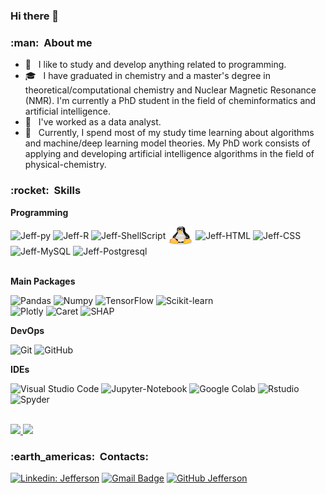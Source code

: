 ### Hi there 👋

<!--
**jeffrichardchemistry/jeffrichardchemistry** is a ✨ _special_ ✨ repository because its `README.md` (this file) appears on your GitHub profile.

Here are some ideas to get you started:

- 🔭 I’m currently working on ...
- 🌱 I’m currently learning ...
- 👯 I’m looking to collaborate on ...
- 🤔 I’m looking for help with ...
- 💬 Ask me about ...
- 📫 How to reach me: ...
- 😄 Pronouns: ...
- ⚡ Fun fact: ...
-->

<h3> :man: &nbsp;About me</h3>

- 🤔 &nbsp; I like to study and develop anything related to programming.
- 🎓 &nbsp; I have graduated in chemistry and a master's degree in theoretical/computational chemistry and Nuclear Magnetic Resonance (NMR). I'm currently a PhD student in the field of cheminformatics and artificial intelligence.
- 💼 &nbsp; I've worked as a data analyst.
- 🌱 &nbsp; Currently, I spend most of my study time learning about algorithms and machine/deep learning model theories. My PhD work consists of applying and developing artificial intelligence algorithms in the field of physical-chemistry.

<h3> :rocket: &nbsp;Skills </h3>

**Programming**
<div style="display: inline_block">
  <img align="center" alt="Jeff-py" height="30" width="40" src="https://raw.githubusercontent.com/gilbarbara/logos/master/logos/python.svg">
  <img align="center" alt="Jeff-R" height="30" width="40" src="https://raw.githubusercontent.com/gilbarbara/logos/master/logos/r-lang.svg">
  <img align="center" alt="Jeff-ShellScript" height="30" width="40" src="https://raw.githubusercontent.com/gilbarbara/logos/master/logos/bash-icon.svg">
  <img align="center" alt="Jeff-Linux" height="30" width="40" src="https://raw.githubusercontent.com/gilbarbara/logos/master/logos/linux-tux.svg">
  <img align="center" alt="Jeff-HTML" height="30" width="40" src="https://raw.githubusercontent.com/gilbarbara/logos/master/logos/html-5.svg">
  <img align="center" alt="Jeff-CSS" height="30" width="40" src="https://raw.githubusercontent.com/gilbarbara/logos/master/logos/css-3.svg">
  <img align="center" alt="Jeff-MySQL" height="30" width="40" src="https://raw.githubusercontent.com/gilbarbara/logos/master/logos/mysql.svg">
  <img align="center" alt="Jeff-Postgresql" height="30" width="40" src="https://raw.githubusercontent.com/gilbarbara/logos/master/logos/postgresql.svg">
</div><br>

**Main Packages**
  
  ![Pandas](https://img.shields.io/badge/-Pandas-333333?style=flat&logo=pandas&logoColor)
  ![Numpy](https://img.shields.io/badge/-Numpy-333333?style=flat&logo=numpy&logoColor=yellow)
  ![TensorFlow](https://img.shields.io/badge/-Tensorflow-333333?style=flat&logo=tensorflow&logoColor=orange)
  ![Scikit-learn](https://img.shields.io/badge/-ScikitLearn-333333?style=flat&logo=scikitlearn&logoColor=orange)  
  ![Plotly](https://img.shields.io/badge/-Plotly-333333?style=flat&logo=plotly&logoColor=orange)
  ![Caret](https://img.shields.io/badge/-Caret-333333?style=flat&logo=pycaret&logoColor=orange)
  ![SHAP](https://img.shields.io/badge/-SHAP-333333?style=flat&logo=shap&logoColor=orange)
  
**DevOps**

  ![Git](https://img.shields.io/badge/-Git-333333?style=flat&logo=git)
  ![GitHub](https://img.shields.io/badge/-GitHub-333333?style=flat&logo=github)

**IDEs**

  ![Visual Studio Code](https://img.shields.io/badge/-Visual%20Studio%20Code-333333?style=flat&logo=visual-studio-code&logoColor=007ACC)
  ![Jupyter-Notebook](https://img.shields.io/badge/-Jupyter-333333?style=flat&logo=jupyter&logoColor=orange)
  ![Google Colab](https://img.shields.io/badge/-GoogleColab-333333?style=flat&logo=googlecolab&logoColor=orange)
  ![Rstudio](https://img.shields.io/badge/-Rstudio-333333?style=flat&logo=rstudio&logoColor=blue)
  ![Spyder](https://img.shields.io/badge/-Spyder-333333?style=flat&logo=Spyder%20IDE&logoColor=red)

<br/>

<a href="https://github.com/jeffrichardchemistry">
  <img height="180em" src="https://github-readme-stats.vercel.app/api?username=jeffrichardchemistry&theme=dracula&show_icons=true" />
  <img height="180em" src="https://github-readme-stats.vercel.app/api/top-langs/?username=jeffrichardchemistry&layout=compact&langs_count=7&theme=dracula" />
</a>

<br/>

<h3> :earth_americas: &nbsp;Contacts: </h3> 

[![Linkedin: Jefferson](https://img.shields.io/badge/-Jefferson-blue?style=flat-square&logo=Linkedin&logoColor=white&link=LINK-DO-SEU-LINKEDIN)](https://www.linkedin.com/in/jeffrichardchemistry/)
[![Gmail Badge](https://img.shields.io/badge/-jrichardquimica@gmail.com-006bed?style=flat-square&logo=Gmail&logoColor=white&link=mailto:SEU-EMAIL)](mailto:jrichardquimica@gmail.com)
[![GitHub Jefferson](https://img.shields.io/github/followers/jeffrichardchemistry?label=follow&style=social)](https://github.com/jeffrichardchemistry)
